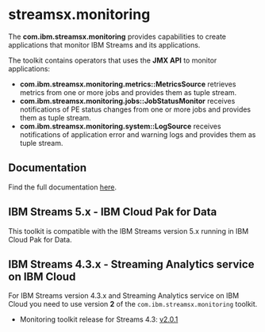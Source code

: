 # streamsx.monitoring

The **com.ibm.streamsx.monitoring** provides capabilities to create applications that monitor IBM Streams and its applications. 

The toolkit contains operators that uses the **JMX API** to monitor applications:
* **com.ibm.streamsx.monitoring.metrics::MetricsSource** retrieves metrics from one or more jobs and provides them as tuple stream.
* **com.ibm.streamsx.monitoring.jobs::JobStatusMonitor** receives notifications of PE status changes from one or more jobs and provides them as tuple stream.
* **com.ibm.streamsx.monitoring.system::LogSource** receives notifications of application error and warning logs and provides them as tuple stream.

## Documentation

Find the full documentation [here](https://ibmstreams.github.io/streamsx.monitoring/).

## IBM Streams 5.x - IBM Cloud Pak for Data 

This toolkit is compatible with the IBM Streams version 5.x running in IBM Cloud Pak for Data.


## IBM Streams 4.3.x - Streaming Analytics service on IBM Cloud

For IBM Streams version 4.3.x and Streaming Analytics service on IBM Cloud you need to use version **2** of the `com.ibm.streamsx.monitoring` toolkit.
* Monitoring toolkit release for Streams 4.3: [v2.0.1](https://github.com/IBMStreams/streamsx.monitoring/releases/tag/v2.0.1)

